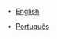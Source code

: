 * [English](en/)
<!-- * [French](fr/) -->
* [Português](pt/)
<!-- * [Polish](pl/) -->
<!-- * [Russian](ru/) -->

